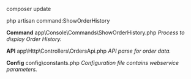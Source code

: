 composer update

php artisan command:ShowOrderHistory


<strong>Command</strong>
app\Console\Commands\ShowOrderHistory.php
<em>Process to display Order History.</em>

<strong>API</strong>
app\Http\Controllers\OrdersApi.php
<em>API parse for order data.</em>

<strong>Config</strong>
config\constants.php
<em>Configuration file contains webservice parameters.</em>